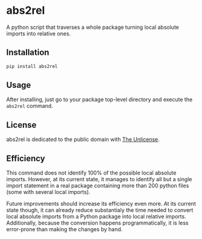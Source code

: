 # abs2rel

A python script that traverses a whole package turning local absolute imports into relative ones.

## Installation

```bash
pip install abs2rel
```

## Usage

After installing, just go to your package top-level directory and execute the `abs2rel` command.

## License

abs2rel is dedicated to the public domain with [The Unlicense][].

## Efficiency

This command does not identify 100% of the possible local absolute imports. However, at its current state, it manages to identify all but a single import statement in a real package containing more than 200 python files (some with several local imports).

Future improvements should increase its efficiency even more. At its current state though, it can already reduce substantialy the time needed to convert local absolute imports from a Python package into local relative imports. Additionally, because the conversion happens programmatically, it is less error-prone than making the changes by hand.


[The Unlicense]: https://unlicense.org/

